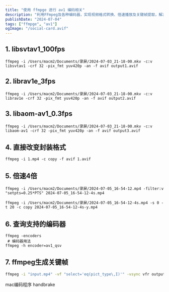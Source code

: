 ```yaml
---
title: "使用 ffmpge 进行 av1 编码相关"
description: "利用FFmpeg及各种编码器，实现视频格式转换、倍速播放及关键帧提取，解决视频处理需求。"
publishDate: "2024-07-04"
tags: ["ffmpge", "av1"]
ogImage: "/social-card.avif"
---
```


<!-- more --> 
## 1. libsvtav1_100fps

```
ffmpeg -i /Users/macm2/Documents/录屏/2024-07-03_21-18-00.mkv -c:v libsvtav1 -crf 32 -pix_fmt yuv420p -an -f avif output1.avif 
```

## 2. librav1e_3fps

```
ffmpeg -i /Users/macm2/Documents/录屏/2024-07-03_21-18-00.mkv -c:v librav1e -crf 32 -pix_fmt yuv420p -an -f avif output2.avif 
```

## 3. libaom-av1_0.3fps

```
ffmpeg -i /Users/macm2/Documents/录屏/2024-07-03_21-18-00.mkv -c:v libaom-av1 -crf 32 -pix_fmt yuv420p -an -f avif output3.avif 
```

## 4. 直接改变封装格式

```
ffmpeg -i 1.mp4 -c copy -f avif 1.avif
```
## 5. 倍速4倍

```
ffmpeg -i /Users/macm2/Documents/录屏/2024-07-05_16-54-12.mp4 -filter:v "setpts=0.25*PTS" 2024-07-05_16-54-12-4s.mp4
```
```
ffmpeg -i /Users/macm2/Documents/录屏/2024-07-05_16-54-12-4s.mp4 -s 0 -t 20 -c copy 2024-07-05_16-54-12-4s-y.mp4
```
## 6. 查询支持的编码器
```
ffmpeg -encoders
 # 编码器用法
ffmpeg -h encoder=av1_qsv
```

## 7. ffmpeg生成关键帧

```bash
ffmpeg -i "input.mp4" -vf "select='eq(pict_type\,I)'" -vsync vfr output_%03d.png
```

mac编码程序
handbrake
